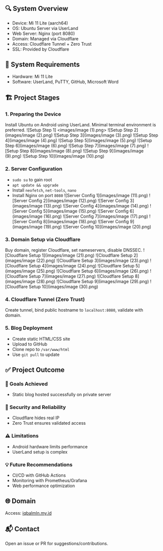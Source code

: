 ## 🔍 System Overview
- Device: Mi 11 Lite (aarch64)
- OS: Ubuntu Server via UserLand
- Web Server: Nginx (port 8080)
- Domain: Managed via Cloudflare
- Access: Cloudflare Tunnel + Zero Trust
- SSL: Provided by Cloudflare

## 🧰 System Requirements
- Hardware: Mi 11 Lite
- Software: UserLand, PuTTY, GitHub, Microsoft Word

## 🏗️ Project Stages
### 1. Preparing the Device
Install Ubuntu on Android using UserLand. Minimal terminal environment is preferred.
![Setup Step 1] <images/image (1).png>
![Setup Step 2](images/image (2).png)
![Setup Step 3](images/image (3).png)
![Setup Step 4](images/image (4).png)
![Setup Step 5](images/image (5).png)
![Setup Step 6](images/image (6).png)
![Setup Step 7](images/image (7).png)
![Setup Step 8](images/image (8).png)
![Setup Step 9](images/image (9).png)
![Setup Step 10](images/image (10).png)

### 2. Server Configuration
- `sudo su` to gain root
- `apt update && upgrade`
- Install `neofetch`, `net-tools`, `nano`
- Install Nginx on port `8080`
![Server Config 1](images/image (11).png)
![Server Config 2](images/image (12).png)
![Server Config 3](images/image (13).png)
![Server Config 4](images/image (14).png)
![Server Config 5](images/image (15).png)
![Server Config 6](images/image (16).png)
![Server Config 7](images/image (17).png)
![Server Config 8](images/image (18).png)
![Server Config 9](images/image (19).png)
![Server Config 10](images/image (20).png)
### 3. Domain Setup via Cloudflare
Buy domain, register Cloudflare, set nameservers, disable DNSSEC.
![Cloudflare Setup 1](images/image (21).png)
![Cloudflare Setup 2](images/image (22).png)
![Cloudflare Setup 3](images/image (23).png)
![Cloudflare Setup 4](images/image (24).png)
![Cloudflare Setup 5](images/image (25).png)
![Cloudflare Setup 6](images/image (26).png)
![Cloudflare Setup 7](images/image (27).png)
![Cloudflare Setup 8](images/image (28).png)
![Cloudflare Setup 9](images/image (29).png)
![Cloudflare Setup 10](images/image (30).png)
### 4. Cloudflare Tunnel (Zero Trust)
Create tunnel, bind public hostname to `localhost:8080`, validate with domain.
### 5. Blog Deployment
- Create static HTML/CSS site
- Upload to GitHub
- Clone repo to `/var/www/html`
- Use `git pull` to update
## ✅ Project Outcome
### 🎯 Goals Achieved
- Static blog hosted successfully on private server
### 🔐 Security and Reliability
- Cloudflare hides real IP
- Zero Trust ensures validated access
### ⚠️ Limitations
- Android hardware limits performance
- UserLand setup is complex
### 💡 Future Recommendations
- CI/CD with GitHub Actions
- Monitoring with Prometheus/Grafana
- Web performance optimization


## 🌐 Domain
Access: [iqbalmln.my.id](http://iqbalmln.my.id)
## 📬 Contact
Open an issue or PR for suggestions/contributions.
